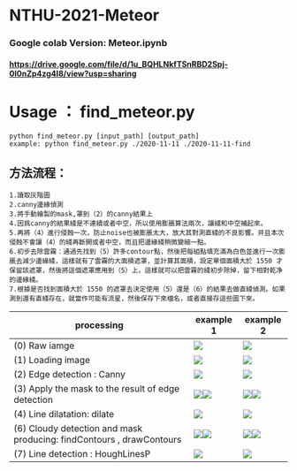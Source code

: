 # NTHU-2021-Meteor
### Google colab Version: Meteor.ipynb
#### https://drive.google.com/file/d/1u_BQHLNkfTSnRBD2Spj-0l0nZp4zg4I8/view?usp=sharing
# Usage ： find_meteor.py
    python find_meteor.py [input_path] [output_path]  
    example: python find_meteor.py ./2020-11-11 ./2020-11-11-find  

## 方法流程：  
    1.讀取灰階圖  
    2.canny邊緣偵測  
    3.將手動繪製的mask,罩到（2）的canny結果上  
    4.因爲canny的結果綫是不連續或者中空，所以使用膨脹算法兩次，讓綫和中空補起來。  
    5.再將（4）進行侵蝕一次，防止noise也被膨脹太大，放大其對測直綫的不良影響。并且本次侵蝕不會讓（4）的綫再斷開或者中空，而且把邊緣綫稍微變細一點。  
    6.初步去除雲霧：通過先找到（5）許多contour點，然後把每組點填充滿為白色並進行一次膨脹去減少邊緣綫，這樣就有了雲霧的大面積遮罩，並計算其面積，設定單個面積大於 1550 才保留該遮罩，然後將這個遮罩應用到（5）上，這樣就可以把雲霧的綫初步除掉，留下相對乾净的邊緣綫。  
    7.根據是否找到面積大於 1550 的遮罩去決定使用（5）還是（6）的結果去做直綫偵測。如果測到還有直綫存在，就當作可能有流星，然後保存下來檔名，或者直接存這些圖下來。  
| processing  |  example 1 |example 2|
|---|---|---|
| (0) Raw iamge|  ![](https://i.imgur.com/Rganqfw.png)|![](https://i.imgur.com/8Yb2kSU.png)|
| (1) Loading image  |  ![](https://i.imgur.com/di9KnR2.png) |  ![](https://i.imgur.com/KtbXhrD.png) |
| (2) Edge detection : Canny |  ![](https://i.imgur.com/mS1lLdA.png) | ![](https://i.imgur.com/pobFtF1.png)  |
| (3) Apply the mask to the result of edge detection  |![](https://i.imgur.com/wWNwwql.png)![](https://i.imgur.com/tYwkhXm.png)  | ![](https://i.imgur.com/TD1lgmI.png)![](https://i.imgur.com/w7zdha8.png)  |
|(4) Line dilatation:  dilate|  ![](https://i.imgur.com/17sEB8F.png) |![](https://i.imgur.com/EDxZmaH.png)|
|(6) Cloudy detection and mask producing:   findContours , drawContours|  ![](https://i.imgur.com/w9mI4hl.png)![](https://i.imgur.com/GHuT2oG.png)   |![](https://i.imgur.com/6MM1DbS.png)![](https://i.imgur.com/hJ2kZ1N.png)|
|(7) Line detection :  HoughLinesP|  ![](https://i.imgur.com/qSOWlFi.png)  |![](https://i.imgur.com/HNgRMFk.png)|
